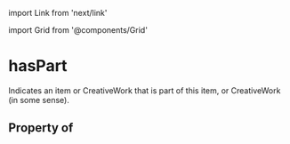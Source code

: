 import Link from 'next/link'
  
import Grid from '@components/Grid'

# hasPart

Indicates an item or CreativeWork that is part of this item, or CreativeWork (in some sense).

## Property of



